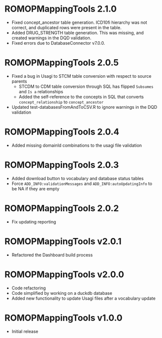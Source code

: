 # ROMOPMappingTools 2.1.0

- Fixed concept_ancestor table generation. ICD10fi hierarchy was not correct, and duplicated rows were present in the table.
- Added DRUG_STRENGTH table generation. This was missing, and created warnings in the DQD validation.
- Fixed errors due to DatabaseConnector v7.0.0.

# ROMOPMappingTools 2.0.5

- Fixed a bug in Usagi to STCM table conversion with respect to source parents
  - STCDM to CDM table conversion through SQL has flipped `Subsumes` and `Is a` relationships
  - Added the self-reference to the concepts in SQL that converts `concept_relationship` to `concept_ancestor`
- Updated test-databasesFromAndToCSV.R to ignore warnings in the DQD validation

# ROMOPMappingTools 2.0.4

- Added missing domainId combinations to the usagi file validation

# ROMOPMappingTools 2.0.3

- Added download button to vocabulary and database status tables
- Force `ADD_INFO:validationMessages` and `ADD_INFO:autoUpdatingInfo` to be NA if they are empty

# ROMOPMappingTools 2.0.2

- Fix updating reporting

# ROMOPMappingTools v2.0.1

- Refactored the Dashboard build process

# ROMOPMappingTools v2.0.0

- Code refactoring
- Code simplified by working on a duckdb database
- Added new functionality to update Usagi files after a vocabulary update

# ROMOPMappingTools v1.0.0

- Initial release
